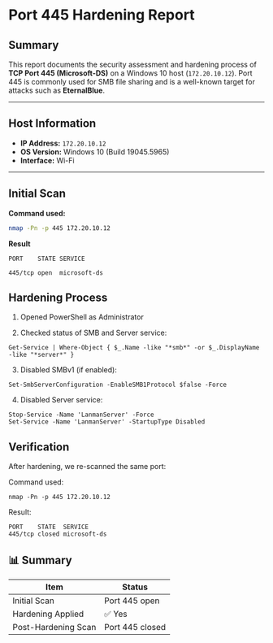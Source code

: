 # Port 445 Hardening Report

## Summary

This report documents the security assessment and hardening process of **TCP Port 445 (Microsoft-DS)** on a Windows 10 host (`172.20.10.12`). Port 445 is commonly used for SMB file sharing and is a well-known target for attacks such as **EternalBlue**.

---

## Host Information

- **IP Address:** `172.20.10.12`
- **OS Version:** Windows 10 (Build 19045.5965)
- **Interface:** Wi-Fi

---

## Initial Scan

**Command used:**
```bash
nmap -Pn -p 445 172.20.10.12

```
**Result**

```
PORT    STATE SERVICE

445/tcp open  microsoft-ds

```
## Hardening Process

1. Opened PowerShell as Administrator

2. Checked status of SMB and Server service:

```
Get-Service | Where-Object { $_.Name -like "*smb*" -or $_.DisplayName -like "*server*" }
```

3. Disabled SMBv1 (if enabled):

```
Set-SmbServerConfiguration -EnableSMB1Protocol $false -Force
```

4. Disabled Server service:

```
Stop-Service -Name 'LanmanServer' -Force
Set-Service -Name 'LanmanServer' -StartupType Disabled
```

## Verification
After hardening, we re-scanned the same port:

Command used:
```
nmap -Pn -p 445 172.20.10.12
```

Result:
```
PORT    STATE  SERVICE
445/tcp closed microsoft-ds
```

## 📊 Summary

| Item                   | Status         |
|------------------------|----------------|
| Initial Scan           | Port 445 open  |
| Hardening Applied      | ✅ Yes         |
| Post-Hardening Scan    | Port 445 closed |


